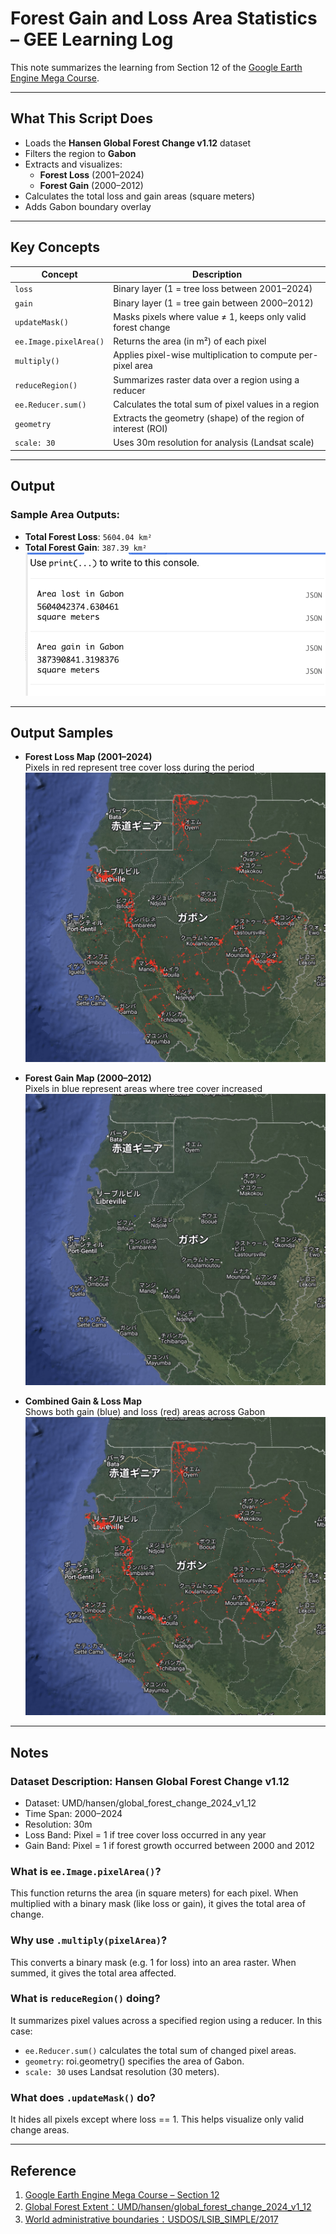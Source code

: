 # Forest Gain and Loss Area Statistics – GEE Learning Log

This note summarizes the learning from Section 12 of the [Google Earth Engine Mega Course](https://www.udemy.com/course/google-earth-engine-gis-remote-sensing/learn/lecture/43096418).

---

## What This Script Does

- Loads the **Hansen Global Forest Change v1.12** dataset
- Filters the region to **Gabon**
- Extracts and visualizes:
  - **Forest Loss** (2001–2024)
  - **Forest Gain** (2000–2012)
- Calculates the total loss and gain areas (square meters)
- Adds Gabon boundary overlay

---

## Key Concepts

| Concept | Description |
|--------|-------------|
| `loss` | Binary layer (1 = tree loss between 2001–2024) |
| `gain` | Binary layer (1 = tree gain between 2000–2012) |
| `updateMask()` | Masks pixels where value ≠ 1, keeps only valid forest change |
| `ee.Image.pixelArea()` | Returns the area (in m²) of each pixel |
| `multiply()` | Applies pixel-wise multiplication to compute per-pixel area |
| `reduceRegion()` | Summarizes raster data over a region using a reducer|
| `ee.Reducer.sum()` | Calculates the total sum of pixel values in a region |
| `geometry` | Extracts the geometry (shape) of the region of interest (ROI) |
| `scale: 30` | Uses 30m resolution for analysis (Landsat scale) |

---

## Output

### Sample Area Outputs:

- **Total Forest Loss**: `5604.04 km²`
- **Total Forest Gain**: `387.39 km²`
![](calc_hansen_forestgainloss_2000-2024_gabon.png)

---

## Output Samples

- **Forest Loss Map (2001–2024)**  
  Pixels in red represent tree cover loss during the period  
  ![](map_hansen_forestloss_area_2001-2024_gabon.png)

- **Forest Gain Map (2000–2012)**  
  Pixels in blue represent areas where tree cover increased  
  ![](map_hansen_forestgain_area_2000-2012_gabon.png)

- **Combined Gain & Loss Map**  
  Shows both gain (blue) and loss (red) areas across Gabon  
  ![](map_hansen_forestgainloss_area_2000-2024_gabon.png)

---

## Notes
### Dataset Description: Hansen Global Forest Change v1.12
- Dataset: UMD/hansen/global_forest_change_2024_v1_12
- Time Span: 2000–2024
- Resolution: 30m
- Loss Band: Pixel = 1 if tree cover loss occurred in any year
- Gain Band: Pixel = 1 if forest growth occurred between 2000 and 2012

### What is `ee.Image.pixelArea()`?
This function returns the area (in square meters) for each pixel.
When multiplied with a binary mask (like loss or gain), it gives the total area of change.

### Why use `.multiply(pixelArea)`?
This converts a binary mask (e.g. 1 for loss) into an area raster. When summed, it gives the total area affected.

### What is `reduceRegion()` doing?
It summarizes pixel values across a specified region using a reducer. In this case:
- `ee.Reducer.sum()` calculates the total sum of changed pixel areas.
- `geometry`: roi.geometry() specifies the area of Gabon.
- `scale: 30` uses Landsat resolution (30 meters).

### What does `.updateMask()` do?
It hides all pixels except where loss == 1. This helps visualize only valid change areas.

---

## Reference
1. [Google Earth Engine Mega Course – Section 12](https://www.udemy.com/course/google-earth-engine-gis-remote-sensing/learn/lecture/43096418)
2. [Global Forest Extent：UMD/hansen/global_forest_change_2024_v1_12](https://developers.google.com/earth-engine/datasets/catalog/UMD_hansen_global_forest_change_2024_v1_12)
3. [World administrative boundaries：USDOS/LSIB_SIMPLE/2017](https://developers.google.com/earth-engine/datasets/catalog/USDOS_LSIB_SIMPLE_2017?hl=ja)
